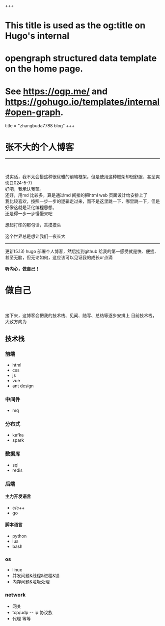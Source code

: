 +++
# This title is used as the og:title on Hugo's internal
# opengraph structured data template on the home page.
# See https://ogp.me/ and https://gohugo.io/templates/internal#open-graph.
title = "zhangbuda7788 blog"
+++

# 张不大的个人博客

---
\
\
说实话，我不太会搭这种很优雅的前端框架，但是使用这种框架却很舒服、甚至爽快(2024-5-7) \
好吧，我承认我菜。 \
还好，用md 比较多，算是通过md 间接的把html  web 页面设计给安排上了\
我比较喜欢，按照一步一步的逻辑走过来，而不是这里跳一下，哪里跳一下，但是好像这就是泛化编程思想。\
还是得一步一步慢慢来吧
\
\
想起打印的那句话，乖摸摸头\
\
这个世界总是想让我们一夜长大


---

更新(5.13)
hugo 部署个人博客，然后挂到github 给我的第一感受就是快、便捷、甚至无脑，但无论如何，这应该可以见证我的成长or点滴
\
\
**听内心，做自己！**


# **做自己**
\
\
接下来，这博客会把我的技术栈、见闻、随写、总结等逐步安排上
目前技术栈，大致方向为
## 技术栈

### 前端
- html
- css
- js
- vue
- ant design

### 中间件
- mq

### 分布式
- kafka
- spark
### 数据库
- sql
- redis
### 后端
#### 主力开发语言
- c/c++
- go
#### 脚本语言
- python
- lua
- bash

### os
- linux
- 并发问题&线程&进程&锁
- 内存问题&垃圾处理

### network
- 网关
- tcp/udp -- ip  协议族
- 代理
等等

